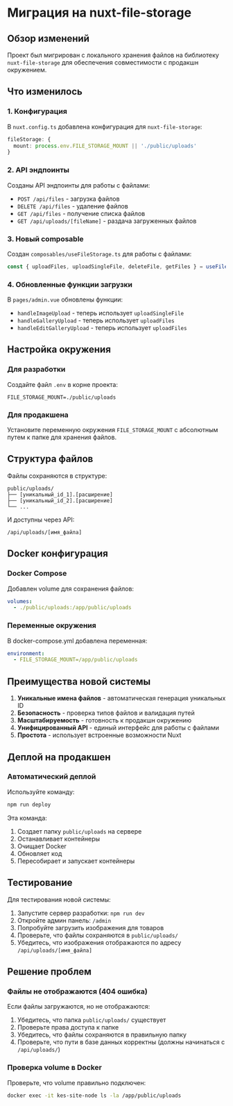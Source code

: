 # Миграция на nuxt-file-storage

## Обзор изменений

Проект был мигрирован с локального хранения файлов на библиотеку `nuxt-file-storage` для обеспечения совместимости с продакшн окружением.

## Что изменилось

### 1. Конфигурация

В `nuxt.config.ts` добавлена конфигурация для `nuxt-file-storage`:

```typescript
fileStorage: {
  mount: process.env.FILE_STORAGE_MOUNT || './public/uploads'
}
```

### 2. API эндпоинты

Созданы API эндпоинты для работы с файлами:

- `POST /api/files` - загрузка файлов
- `DELETE /api/files` - удаление файлов  
- `GET /api/files` - получение списка файлов
- `GET /api/uploads/[fileName]` - раздача загруженных файлов

### 3. Новый composable

Создан `composables/useFileStorage.ts` для работы с файлами:

```typescript
const { uploadFiles, uploadSingleFile, deleteFile, getFiles } = useFileStorage()
```

### 4. Обновленные функции загрузки

В `pages/admin.vue` обновлены функции:
- `handleImageUpload` - теперь использует `uploadSingleFile`
- `handleGalleryUpload` - теперь использует `uploadFiles`
- `handleEditGalleryUpload` - теперь использует `uploadFiles`

## Настройка окружения

### Для разработки

Создайте файл `.env` в корне проекта:

```env
FILE_STORAGE_MOUNT=./public/uploads
```

### Для продакшена

Установите переменную окружения `FILE_STORAGE_MOUNT` с абсолютным путем к папке для хранения файлов.

## Структура файлов

Файлы сохраняются в структуре:
```
public/uploads/
├── [уникальный_id_1].[расширение]
├── [уникальный_id_2].[расширение]
└── ...
```

И доступны через API:
```
/api/uploads/[имя_файла]
```

## Docker конфигурация

### Docker Compose

Добавлен volume для сохранения файлов:
```yaml
volumes:
  - ./public/uploads:/app/public/uploads
```

### Переменные окружения

В docker-compose.yml добавлена переменная:
```yaml
environment:
  - FILE_STORAGE_MOUNT=/app/public/uploads
```

## Преимущества новой системы

1. **Уникальные имена файлов** - автоматическая генерация уникальных ID
2. **Безопасность** - проверка типов файлов и валидация путей
3. **Масштабируемость** - готовность к продакшн окружению
4. **Унифицированный API** - единый интерфейс для работы с файлами
5. **Простота** - использует встроенные возможности Nuxt

## Деплой на продакшен

### Автоматический деплой

Используйте команду:
```bash
npm run deploy
```

Эта команда:
1. Создает папку `public/uploads` на сервере
2. Останавливает контейнеры
3. Очищает Docker
4. Обновляет код
5. Пересобирает и запускает контейнеры

## Тестирование

Для тестирования новой системы:

1. Запустите сервер разработки: `npm run dev`
2. Откройте админ панель: `/admin`
3. Попробуйте загрузить изображения для товаров
4. Проверьте, что файлы сохраняются в `public/uploads/`
5. Убедитесь, что изображения отображаются по адресу `/api/uploads/[имя_файла]`

## Решение проблем

### Файлы не отображаются (404 ошибка)

Если файлы загружаются, но не отображаются:

1. Убедитесь, что папка `public/uploads/` существует
2. Проверьте права доступа к папке
3. Убедитесь, что файлы сохраняются в правильную папку
4. Проверьте, что пути в базе данных корректны (должны начинаться с `/api/uploads/`)

### Проверка volume в Docker

Проверьте, что volume правильно подключен:
```bash
docker exec -it kes-site-node ls -la /app/public/uploads
``` 